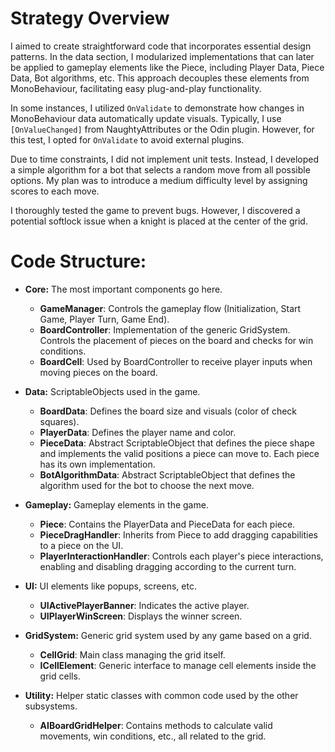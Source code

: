 # Strategy Overview

I aimed to create straightforward code that incorporates essential design patterns. In the data section, I modularized implementations that can later be applied to gameplay elements like the Piece, including Player Data, Piece Data, Bot algorithms, etc. This approach decouples these elements from MonoBehaviour, facilitating easy plug-and-play functionality.

In some instances, I utilized `OnValidate` to demonstrate how changes in MonoBehaviour data automatically update visuals. Typically, I use `[OnValueChanged]` from NaughtyAttributes or the Odin plugin. However, for this test, I opted for `OnValidate` to avoid external plugins.

Due to time constraints, I did not implement unit tests. Instead, I developed a simple algorithm for a bot that selects a random move from all possible options. My plan was to introduce a medium difficulty level by assigning scores to each move.

I thoroughly tested the game to prevent bugs. However, I discovered a potential softlock issue when a knight is placed at the center of the grid.


# Code Structure:

* **Core:**
    The most important components go here.
  * **GameManager**: Controls the gameplay flow (Initialization, Start Game, Player Turn, Game End).
  * **BoardController**: Implementation of the generic GridSystem. Controls the placement of pieces on the board and checks for win conditions.
  * **BoardCell**: Used by BoardController to receive player inputs when moving pieces on the board.

* **Data:**
    ScriptableObjects used in the game.
  * **BoardData**: Defines the board size and visuals (color of check squares).
  * **PlayerData**: Defines the player name and color.
  * **PieceData**: Abstract ScriptableObject that defines the piece shape and implements the valid positions a piece can move to. Each piece has its own implementation.
  * **BotAlgorithmData**: Abstract ScriptableObject that defines the algorithm used for the bot to choose the next move.

* **Gameplay:**
    Gameplay elements in the game.
  * **Piece**: Contains the PlayerData and PieceData for each piece.
  * **PieceDragHandler**: Inherits from Piece to add dragging capabilities to a piece on the UI.
  * **PlayerInteractionHandler**: Controls each player's piece interactions, enabling and disabling dragging according to the current turn.

* **UI:**
    UI elements like popups, screens, etc.
  * **UIActivePlayerBanner**: Indicates the active player.
  * **UIPlayerWinScreen**: Displays the winner screen.

* **GridSystem:**
    Generic grid system used by any game based on a grid.
  * **CellGrid**: Main class managing the grid itself.
  * **ICellElement**: Generic interface to manage cell elements inside the grid cells.

* **Utility:**
    Helper static classes with common code used by the other subsystems.
  * **AIBoardGridHelper**: Contains methods to calculate valid movements, win conditions, etc., all related to the grid.
